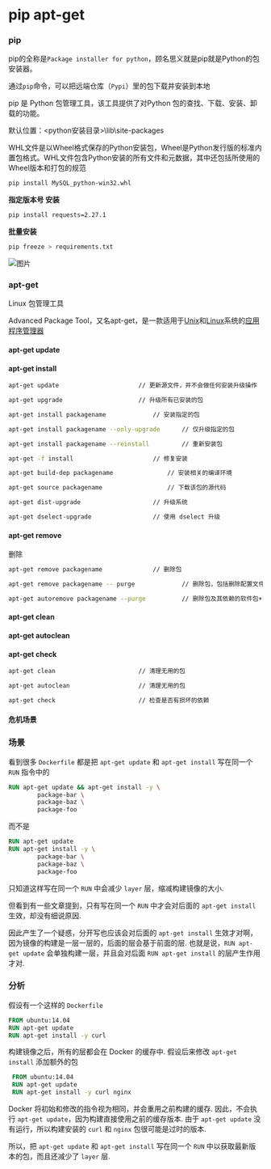 # pip apt-get

### pip

pip的全称是`Package installer for python`，顾名思义就是pip就是Python的包安装器。

通过`pip`命令，可以把远端仓库（`Pypi`）里的包下载并安装到本地

pip 是 Python 包管理工具，该工具提供了对Python 包的查找、下载、安装、卸载的功能。

默认位置：<python安装目录>\lib\site-packages

WHL文件是以Wheel格式保存的Python安装包，Wheel是Python发行版的标准内置包格式。WHL文件包含Python安装的所有文件和元数据，其中还包括所使用的Wheel版本和打包的规范

```sh
pip install MySQL_python-win32.whl
```

**指定版本号 安装**

```sh
pip install requests=2.27.1
```

**批量安装**

```sh
pip freeze > requirements.txt
```

![图片](https://mmbiz.qpic.cn/mmbiz_png/eySK9BEnBalZCwibYjgOUn7xJ4uOZcdQf28icYEI0Z61Cm75GVaCkUN4x4hhs76Q7u2kibNvyEPKkxoGXNnV9dOBg/640?wx_fmt=png&wxfrom=5&wx_lazy=1&wx_co=1)

### apt-get

Linux 包管理工具

Advanced Package Tool，又名apt-get，是一款适用于[Unix](https://baike.baidu.com/item/Unix)和[Linux](https://baike.baidu.com/item/Linux)系统的[应用程序管理器](https://baike.baidu.com/item/应用程序管理器/16063616)

#### apt-get update

#### apt-get install

```sh
apt-get update						// 更新源文件，并不会做任何安装升级操作

apt-get upgrade						// 升级所有已安装的包

apt-get install packagename				// 安装指定的包

apt-get install packagename --only-upgrade		// 仅升级指定的包

apt-get install packagename --reinstall   		// 重新安装包

apt-get -f install   					// 修复安装

apt-get build-dep packagename				// 安装相关的编译环境

apt-get source packagename  				// 下载该包的源代码

apt-get dist-upgrade 					// 升级系统

apt-get dselect-upgrade 				// 使用 dselect 升级

```



#### apt-get remove

删除

```sh
apt-get remove packagename				// 删除包  　　

apt-get remove packagename -- purge 			// 删除包，包括删除配置文件等 

apt-get autoremove packagename --purge 			// 删除包及其依赖的软件包+配置文件等（只对6.10有效，推荐使用）
```





#### apt-get clean

#### apt-get autoclean

#### apt-get check

```sh
apt-get clean 						// 清理无用的包 

apt-get autoclean 					// 清理无用的包 

apt-get check 						// 检查是否有损坏的依赖
```





#### 危机场景

### 场景

看到很多 `Dockerfile` 都是把 `apt-get update` 和 `apt-get install` 写在同一个 `RUN` 指令中的

```dockerfile
RUN apt-get update && apt-get install -y \
        package-bar \
        package-baz \
        package-foo
```

而不是

```dockerfile
RUN apt-get update
RUN apt-get install -y \
        package-bar \
        package-baz \
        package-foo
```

只知道这样写在同一个 `RUN` 中会减少 `layer` 层，缩减构建镜像的大小.

但看到有一些文章提到，只有写在同一个 `RUN` 中才会对后面的 `apt-get install` 生效，却没有细说原因.

因此产生了一个疑惑，分开写也应该会对后面的 `apt-get install` 生效才对啊，因为镜像的构建是一层一层的，后面的层会基于前面的层.
也就是说，`RUN apt-get update` 会单独构建一层，并且会对后面 `RUN apt-get install` 的层产生作用才对.

### 分析

假设有一个这样的 `Dockerfile`

```dockerfile
FROM ubuntu:14.04
RUN apt-get update
RUN apt-get install -y curl
```

构建镜像之后，所有的层都会在 Docker 的缓存中.
假设后来修改 `apt-get install` 添加额外的包

```dockerfile
 FROM ubuntu:14.04
 RUN apt-get update
 RUN apt-get install -y curl nginx
```

Docker 将初始和修改的指令视为相同，并会重用之前构建的缓存.
因此，不会执行 `apt-get update`，因为构建直接使用之前的缓存版本.
由于 `apt-get update` 没有运行，所以构建安装的 `curl` 和 `nginx` 包很可能是过时的版本.

所以，把 `apt-get update` 和 `apt-get install` 写在同一个 `RUN` 中以获取最新版本的包，而且还减少了 `layer` 层.